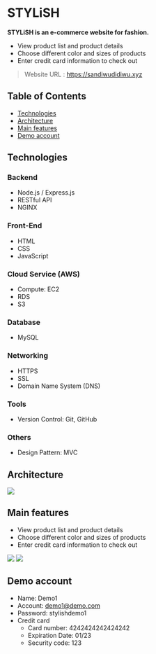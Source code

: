 # STYLiSH
**STYLiSH is an e-commerce website for fashion.**
* View product list and product details
* Choose different color and sizes of products
* Enter credit card information to check out

> Website URL : https://sandiwudidiwu.xyz



## Table of Contents
* [Technologies](#Technologies)
* [Architecture](#Architecture)
* [Main features](#Main-features)
* [Demo account](#Demo-account)


## Technologies
### Backend
* Node.js / Express.js
* RESTful API
* NGINX
### Front-End
* HTML
* CSS
* JavaScript
### Cloud Service (AWS)
* Compute: EC2
* RDS
* S3
### Database
* MySQL
### Networking
* HTTPS
* SSL
* Domain Name System (DNS)
### Tools
* Version Control: Git, GitHub
### Others
* Design Pattern: MVC
## Architecture

![](https://i.imgur.com/OD4l6eC.jpg)

## Main features
* View product list and product details
* Choose different color and sizes of products
* Enter credit card information to check out

![](https://i.imgur.com/9SSoi4b.jpg)
![](https://i.imgur.com/Y9xflAz.jpg)

## Demo account
* Name: Demo1
* Account: demo1@demo.com
* Password: stylishdemo1
* Credit card
    * Card number: 4242424242424242
    * Expiration Date: 01/23
    * Security code: 123
